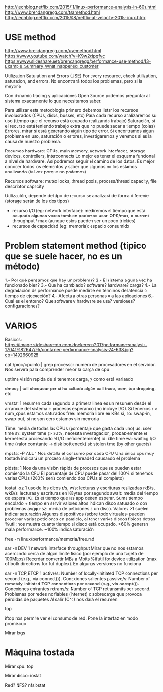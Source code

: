 http://techblog.netflix.com/2015/11/linux-performance-analysis-in-60s.html
http://www.brendangregg.com/tsamethod.html
http://techblog.netflix.com/2015/08/netflix-at-velocity-2015-linux.html

# USE method
http://www.brendangregg.com/usemethod.html
https://www.youtube.com/watch?v=K9w2cipqfvc
https://www.slideshare.net/brendangregg/performance-use-method/13-Example_Summary_What_happened_customer

Utilization Saturation and Errors (USE) 
For every resource, check utilization, saturation, and errors.
No encontrará todos los problemas, pero si la mayoría

Con dynamic tracing y aplicaciones Open Source podemos preguntar al sistema exactamente lo que necesitamos saber.


Para utilizar esta metodología primero debemos listar los recursos involucrados (CPUs, disks, busses, etc)
Para cada recurso analizaremos su uso (tiempo que el recurso está ocupado realizando trabajo)
Saturación, si el recurso está teniendo trabajo extra que no puede sacar a tiempo (colas)
Errores, mirar si está generando algún tipo de error.
Si encontramos algun problema en uso, saturación o errores, investigaremos y veremos si es la causa de nuestro problema.

Recursos hardware: CPUs, main memory, network interfaces, storage devices, controllers, interconnects
Lo mejor es tener el esquema funcional a nivel de hardware. Así podremos seguir el camino de los datos.
Es mejor conocer todos los elementos y saber que algunos no los estamos analizando (tal vez porque no podemos)

Recursos software: mutex locks, thread pools, process/thread capacity, file descriptor capacity

Utilización, depende del tipo de recurso se analizará de forma diferente (storage serán de los dos tipos)
 - recurso I/O (eg: network interface): mediremos el tiempo que está ocupado
   algunas veces tambien podemos usar IOPS/max, o current throughput / max (aunque estos pueden ser un poco trickies)
 - recursos de capacidad (eg: memoria): espacio consumido



# Problem statement method (tipico que se suele hacer, no es un método)
1.- Por qué pensamos que hay un problema?
2.- El sistema alguna vez ha funcionado bien?
3.- Que ha cambiado? software? hardware? carga?
4.- La degradación de performance puede medirse en términos de latencia o tiempo de ejecucción?
4.- Afecta a otras personas o a las aplicaciones
6.- Cual es el entorno? Que software y hardware se usa? versiones? configuraciones?


# VARIOS
Basicos:
https://image.slidesharecdn.com/dockercon2017performanceanalysis-170419182647/95/container-performance-analysis-24-638.jpg?cb=1492660928

cat /proc/cpuinfo | grep processor
  numero de procesadores en el servidor. Nos servirá para comprender mejor la carga de cpu

uptime
  visión rápida de si tenemos carga, y como está variando

dmesg | tail
  chequear por si ha saltado algún call trace, oom, tcp dropping, etc

vmstat 1
  resumen cada segundo
  la primera linea es un resumen desde el arranque del sistema
  r: procesos esperando (no incluye I/O). Si tenemos r > num_cpus estamos saturados
  free: memoria libre en KBs
  si, so: swap-in, swap-out, si no son cero estamos sin memoria

  Time: media de todas las CPUs (porcentaje que gasta cada uno)
  us: user time
  sy: system time (> 20%, necesita investigación, probablemente el kernel está procesando el I/O ineficientemente)
  id: idle time
  wa: waiting I/O time (valor constante -> disk bottleneck)
  st: stolen time (by other guests)

mpstat -P ALL 1
  Nos detalla el consumo por cada CPU
  Una única cpu muy tostada indicará un proceso single-threaded causando el problema

pidstat 1
  Nos da una visión rápida de procesos que se pueden estar comiendo la CPU
  El porcentaje de CPU puede pasar del 100% si tenemos varias CPUs (200% sería comiendo dos CPUs al completo)

iostat -xz 1
  uso de los dicos
  r/s, w/s: lecturas y escrituras realizadas
  rkB/s, wkB/s: lecturas y escrituras en KBytes por segundo
  await: media del tiempo de espera I/O. Es el tiempo que las app deben esperar. Suma tiempo encolado + tiempo en servir
         valores altos indican disco saturado o con problemas
  avgqu-sz: media de peticiones a un disco. Valores >1 suelen indicar saturación
            Algunos dispositivos (sobre todo virtuales) pueden procesar varias peticiones en paralelo, al tener varios discos fisicos detras
  %util: nos muetra cuanto tiempo el disco está ocupado. >60% generan mala performance. ~100% indica saturación

free -m
  linux/performance/memoria/free.md

sar -n DEV 1
  network interface throughput
  Mirar que no nos estamos acercando cerca de algún límite físico (por ejemplo de una tarjeta de 100Mbps)
  Recordar convertir MBs a Mbits
  %ifutil for device utilization (max of both directions for full duplex). En algunas versiones no funciona

sar -n TCP,ETCP 1
  active/s: Number of locally-initiated TCP connections per second (e.g., via connect()). Conexiones salientes
  passive/s: Number of remotely-initiated TCP connections per second (e.g., via accept()). Conexiones entrantes
  retrans/s: Number of TCP retransmits per second. Problemas por redes no fiables (internet) o sobrecarga que provoca pérdidas de paquetes
  Al salir (C^c) nos dará el resumen

top

iftop
  nos permite ver el consumo de red. Pone la interfaz en modo promiscuo

Mirar logs



# Máquina tostada

Mirar cpu:
top

Mirar disco:
iostat

Red?
NFS?
  nfsiostat



